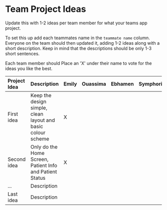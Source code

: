 # Team Project Ideas

Update this with 1-2 ideas per team member for what your teams app project.

To set this up add each teammates name in the `teammate name` column. Everyone
on the team should then updated it, adding 1-2 ideas along with a short 
description. Keep in mind that the descriptions should be only 1-3 short
sentences. 

Each team member should Place an 'X' under their name to vote for the ideas 
you like the best.

| Project Idea | Description | Emily | Ouassima | Ebhamen | Symphorien | Vidar | teammate name |
| :--- | :--- | :--- | :--- | :--- | :--- | :--- | :--- |
| First idea | Keep the design simple, clean layout and basic colour scheme | X | | | | | |
| Second idea | Only do the Home Screen, Patient Info and Patient Status | X | | | | | |
| ... | Description | | | | | | |
| Last idea | Description | | | | | | |
